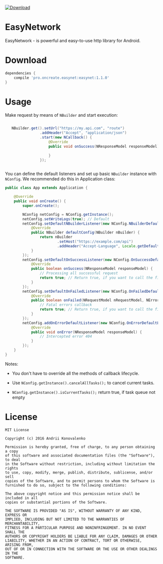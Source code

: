 [ ![Download](https://api.bintray.com/packages/jaksab/EasyNetwork/easynet/images/download.svg) ](https://bintray.com/jaksab/EasyNetwork/easynet/_latestVersion)

# EasyNetwork

EasyNetwork - is powerful and easy-to-use http library for Android.

# Download
  
```groovy
dependencies {
    compile 'pro.oncreate.easynet:easynet:1.1.0'
}
```

# Usage

Make request by means of `NBuilder` and start execution: 


```java

   NBuilder.get().setUrl("https://my.api.com", "route")
                .addHeader("Accept", "application/json")
                .start(new NCallback() {
                    @Override
                    public void onSuccess(NResponseModel responseModel) {
                        
                    }
                });
                
```

You can define the default listeners and set up basic `NBuilder` instance with `NConfig`. We recommended do this in Application class:

```java
public class App extends Application {

    @Override
    public void onCreate() {
        super.onCreate();

        NConfig netConfig = NConfig.getInstance();
        netConfig.setWriteLogs(true); // Default
        netConfig.setDefaultNBuilderListener(new NConfig.NBuilderDefaultListener() {
            @Override
            public NBuilder defaultConfig(NBuilder nBuilder) {
                return nBuilder
                        .setHost("https://example.com/api")
                        .addHeader("Accept-Language", Locale.getDefault().toString());
            }
        });
        netConfig.setDefaultOnSuccessListener(new NConfig.OnSuccessDefaultListener() {
            @Override
            public boolean onSuccess(NResponseModel responseModel) {
                // Processing all successful request
                return true; // Return true, if you want to call the final handler
            }
        });
        netConfig.setDefaultOnFailedListener(new NConfig.OnFailedDefaultListener() {
            @Override
            public boolean onFailed(NRequestModel nRequestModel, NErrors error) {
                // Fatal errors callback
                return true; // Return true, if you want to call the final handler
            }
        });
        netConfig.addOnErrorDefaultListener(new NConfig.OnErrorDefaultListenerWithCode(404) {
            @Override
            public void onError(NResponseModel responseModel) {
                // Intercepted error 404
            }
        });
    }
}
```
Notes:

- You don't have to override all the methods of callback lifecycle.

- Use `NConfig.getInstance().cancelAllTasks();` to cancel current tasks.

- `NConfig.getInstance().isCurrentTasks();` return true, if task queue not empty

# License

```
MIT License

Copyright (c) 2016 Andrii Konovalenko

Permission is hereby granted, free of charge, to any person obtaining a copy
of this software and associated documentation files (the "Software"), to deal
in the Software without restriction, including without limitation the rights
to use, copy, modify, merge, publish, distribute, sublicense, and/or sell
copies of the Software, and to permit persons to whom the Software is
furnished to do so, subject to the following conditions:

The above copyright notice and this permission notice shall be included in all
copies or substantial portions of the Software.

THE SOFTWARE IS PROVIDED "AS IS", WITHOUT WARRANTY OF ANY KIND, EXPRESS OR
IMPLIED, INCLUDING BUT NOT LIMITED TO THE WARRANTIES OF MERCHANTABILITY,
FITNESS FOR A PARTICULAR PURPOSE AND NONINFRINGEMENT. IN NO EVENT SHALL THE
AUTHORS OR COPYRIGHT HOLDERS BE LIABLE FOR ANY CLAIM, DAMAGES OR OTHER
LIABILITY, WHETHER IN AN ACTION OF CONTRACT, TORT OR OTHERWISE, ARISING FROM,
OUT OF OR IN CONNECTION WITH THE SOFTWARE OR THE USE OR OTHER DEALINGS IN THE
SOFTWARE.
```
